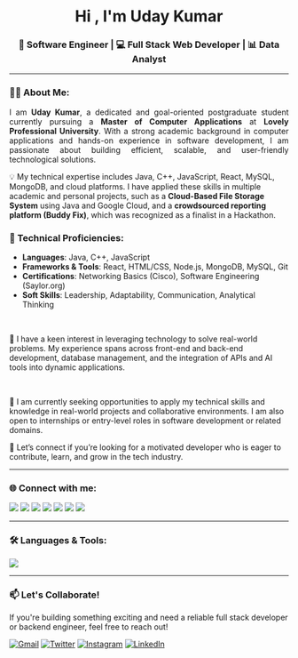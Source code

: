 <!-- Banner -->
<!--<p align="center">
  <img src="https://i.imgur.com/q8QvHjz.gif" alt="Uday Kumar Banner" width="100%"/>
</p>-->

<h1 align="center">Hi , I'm Uday Kumar</h1>
<h3 align="center">🚀 Software Engineer | 💻 Full Stack Web Developer | 📊 Data Analyst </h3>

---

### 👨‍💻 About Me:

<p align="justify">
I am <strong>Uday Kumar</strong>, a dedicated and goal-oriented postgraduate student currently pursuing a <strong>Master of Computer Applications</strong> at <strong>Lovely Professional University</strong>. With a strong academic background in computer applications and hands-on experience in software development, I am passionate about building efficient, scalable, and user-friendly technological solutions.

<br>

💡 My technical expertise includes Java, C++, JavaScript, React, MySQL, MongoDB, and cloud platforms. I have applied these skills in multiple academic and personal projects, such as a <strong>Cloud-Based File Storage System</strong> using Java and Google Cloud, and a <strong>crowdsourced reporting platform (Buddy Fix)</strong>, which was recognized as a finalist in a Hackathon.
<br>
### 🔧 Technical Proficiencies:

- **Languages**: Java, C++, JavaScript  
- **Frameworks & Tools**: React, HTML/CSS, Node.js, MongoDB, MySQL, Git  
- **Certifications**: Networking Basics (Cisco), Software Engineering (Saylor.org)  
- **Soft Skills**: Leadership, Adaptability, Communication, Analytical Thinking  

<br>

🎯 I have a keen interest in leveraging technology to solve real-world problems. My experience spans across front-end and back-end development, database management, and the integration of APIs and AI tools into dynamic applications.

<br>

💼 I am currently seeking opportunities to apply my technical skills and knowledge in real-world projects and collaborative environments. I am also open to internships or entry-level roles in software development or related domains.

🤝 Let’s connect if you’re looking for a motivated developer who is eager to contribute, learn, and grow in the tech industry.
</p>

---

### 🌐 Connect with me:

<p align="left">
  <a href="https://twitter.com/_uday_here" target="_blank"><img src="https://img.shields.io/badge/Twitter-1DA1F2?style=flat&logo=twitter&logoColor=white"/></a>
  <a href="https://linkedin.com/in/-uday-kumar" target="_blank"><img src="https://img.shields.io/badge/LinkedIn-0077B5?style=flat&logo=linkedin&logoColor=white"/></a>
  <a href="https://stackoverflow.com/users/uday-kumar" target="_blank"><img src="https://img.shields.io/badge/StackOverflow-FE7A16?style=flat&logo=stackoverflow&logoColor=white"/></a>
  <a href="https://instagram.com/uday.here_" target="_blank"><img src="https://img.shields.io/badge/Instagram-E4405F?style=flat&logo=instagram&logoColor=white"/></a>
  <a href="https://www.hackerrank.com/uday92689" target="_blank"><img src="https://img.shields.io/badge/HackerRank-2EC866?style=flat&logo=hackerrank&logoColor=white"/></a>
  <a href="https://www.leetcode.com/6zxr5ewm77" target="_blank"><img src="https://img.shields.io/badge/LeetCode-FFA116?style=flat&logo=leetcode&logoColor=black"/></a>
  <a href="https://www.hackerearth.com/@uday92689" target="_blank"><img src="https://img.shields.io/badge/HackerEarth-323754?style=flat&logo=hackerearth&logoColor=white"/></a>
</p>

---

### 🛠️ Languages & Tools:

<p align="left">
  <img src="https://skillicons.dev/icons?i=c,cpp,java,js,react,nodejs,html,css,tailwind,php,mysql,postgres,mongodb,python,docker,git,linux" />
</p>

---

### 📫 Let's Collaborate!

If you're building something exciting and need a reliable full stack developer or backend engineer, feel free to reach out!

<p align="left">
  <a href="mailto:uday92689@gmail.com"><img src="https://img.shields.io/badge/Gmail-D14836?style=for-the-badge&logo=gmail&logoColor=white" alt="Gmail" /></a>
  <a href="https://x.com/_Uday_here" target="_blank"><img src="https://img.shields.io/badge/Twitter-1DA1F2?style=for-the-badge&logo=twitter&logoColor=white" alt="Twitter" /></a>
  <a href="https://www.instagram.com/uday.here_" target="_blank"><img src="https://img.shields.io/badge/Instagram-E4405F?style=for-the-badge&logo=instagram&logoColor=white" alt="Instagram" /></a>
  <a href="https://www.linkedin.com/in/-uday-kumar/" target="_blank"><img src="https://img.shields.io/badge/LinkedIn-0077B5?style=for-the-badge&logo=linkedin&logoColor=white" alt="LinkedIn" /></a>
</p>

